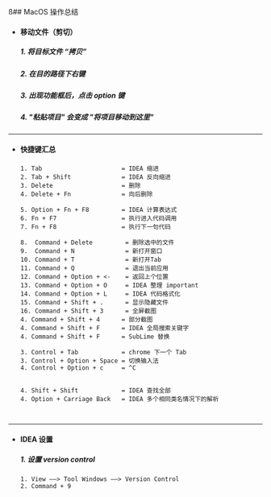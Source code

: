 ß## MacOS 操作总结

- #### 移动文件（剪切）
  ##### 1. 将目标文件 “拷贝” 
  ##### 2. 在目的路径下右键 
  ##### 3. 出现功能框后，点击 option 键
  ##### 4. "粘贴项目" 会变成 "将项目移动到这里"



---
- #### 快捷键汇总
  ```
  1. Tab                      = IDEA 缩进
  2. Tab + Shift              = IDEA 反向缩进
  3. Delete                   = 删除
  4. Delete + Fn              = 向后删除

  5. Option + Fn + F8         = IDEA 计算表达式
  6. Fn + F7                  = 执行进入代码调用
  7. Fn + F8                  = 执行下一句代码

  8.  Command + Delete         = 删除选中的文件
  9.  Command + N              = 新打开窗口
  10. Command + T              = 新打开Tab
  11. Command + Q              = 退出当前应用
  12. Command + Option + <-    = 返回上个位置
  13. Command + Option + O     = IDEA 整理 important
  14. Command + Option + L     = IDEA 代码格式化
  15. Command + Shift + .      = 显示隐藏文件
  16. Command + Shift + 3      = 全屏截图
  4. Command + Shift + 4      = 部分截图
  4. Command + Shift + F      = IDEA 全局搜索关键字
  4. Command + Shift + F      = SubLime 替换

  3. Control + Tab            = chrome 下一个 Tab
  3. Control + Option + Space = 切换输入法
  4. Control + Option + c     = ^C


  4. Shift + Shift            = IDEA 查找全部
  4. Option + Carriage Back   = IDEA 多个相同类名情况下的解析



---
- #### IDEA 设置
  ##### 1. 设置 version control   
  ```
  1. View ——> Tool Windows ——> Version Control
  2. Command + 9
  ```


